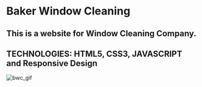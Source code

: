 # Baker Window Cleaning
## This is a website for Window Cleaning Company.
## TECHNOLOGIES: HTML5, CSS3, JAVASCRIPT and Responsive Design

![bwc_gif](https://user-images.githubusercontent.com/85715838/124869318-5fff7400-e004-11eb-8923-7442a00b6954.gif)
